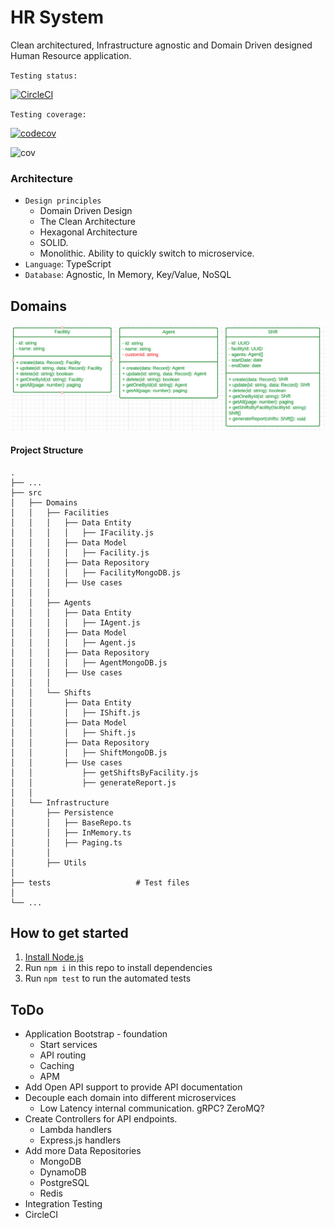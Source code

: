# HR System

Clean architectured, Infrastructure agnostic and Domain Driven designed Human Resource application.

`Testing status:`

[![CircleCI](https://dl.circleci.com/status-badge/img/gh/web2solutions/cbh-take-home-staffing/tree/main.svg?style=svg)](https://dl.circleci.com/status-badge/redirect/gh/web2solutions/cbh-take-home-staffing/tree/main)

`Testing coverage:`

[![codecov](https://codecov.io/gh/web2solutions/cbh-take-home-staffing/branch/main/graph/badge.svg?token=5118POS3ED)](https://codecov.io/gh/web2solutions/cbh-take-home-staffing)

![cov](https://codecov.io/gh/web2solutions/cbh-take-home-staffing/branch/main/graphs/sunburst.svg?token=5118POS3ED)

### Architecture

- `Design principles`
  - Domain Driven Design
  - The Clean Architecture
  - Hexagonal Architecture
  - SOLID.
  - Monolithic. Ability to quickly switch to microservice.
- `Language`: TypeScript
- `Database`: Agnostic, In Memory, Key/Value, NoSQL

## Domains

![UML classes](/domains.png "UML classes")

#### Project Structure

    .
    ├── ...
    ├── src
    │   ├── Domains
    │   │   ├── Facilities
    │   │   │   ├── Data Entity
    │   │   │   │   ├── IFacility.js
    │   │   │   ├── Data Model
    │   │   │   │   ├── Facility.js
    │   │   │   ├── Data Repository
    │   │   │   │   ├── FacilityMongoDB.js
    │   │   │   ├── Use cases
    │   │   │
    │   │   ├── Agents
    │   │   │   ├── Data Entity
    │   │   │   │   ├── IAgent.js
    │   │   │   ├── Data Model
    │   │   │   │   ├── Agent.js
    │   │   │   ├── Data Repository
    │   │   │   │   ├── AgentMongoDB.js
    │   │   │   ├── Use cases
    │   │   │
    │   │   └── Shifts
    │   │       ├── Data Entity
    │   │       │   ├── IShift.js
    │   │       ├── Data Model
    │   │       │   ├── Shift.js
    │   │       ├── Data Repository
    │   │       │   ├── ShiftMongoDB.js
    │   │       ├── Use cases
    │   │           ├── getShiftsByFacility.js
    │   │           ├── generateReport.js
    │   │
    │   └── Infrastructure
    │       ├── Persistence
    │       │   ├── BaseRepo.ts
    │       │   ├── InMemory.ts
    │       │   ├── Paging.ts
    │       │
    │       ├── Utils
    │
    ├── tests                   # Test files
    │   
    └── ...





## How to get started

1. [Install Node.js](https://nodejs.org/en/download/)
2. Run `npm i` in this repo to install dependencies
3. Run `npm test` to run the automated tests

## ToDo

- Application Bootstrap - foundation
  - Start services
  - API routing
  - Caching
  - APM
- Add Open API support to provide API documentation
- Decouple each domain into different microservices
  - Low Latency internal communication. gRPC? ZeroMQ?
- Create Controllers for API endpoints.
  - Lambda handlers
  - Express.js handlers
- Add more Data Repositories
  - MongoDB
  - DynamoDB
  - PostgreSQL
  - Redis
- Integration Testing
- CircleCI

